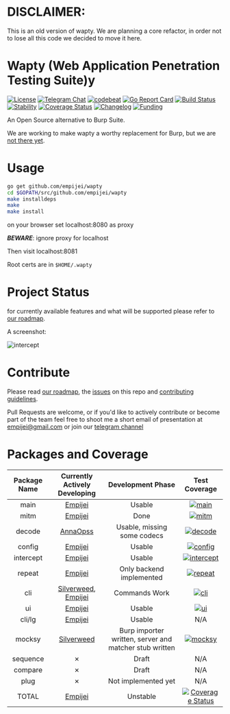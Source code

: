 # DISCLAIMER:
This is an old version of wapty. We are planning a core refactor, in order not to lose all this code we decided to move it here.

# Wapty (Web Application Penetration Testing Suite)y

[![License](https://img.shields.io/badge/license-GPLv3-blue.svg)](https://raw.githubusercontent.com/empijei/wapty/master/LICENSE)
[![Telegram Chat](https://img.shields.io/badge/discuss-telegram-179cde.svg?maxAge=3600)](https://telegram.me/waptysuite)
[![codebeat](https://codebeat.co/badges/9a62559f-ebf7-4097-8023-c8745e73ace8)](https://codebeat.co/projects/github-com-empijei-wapty-master)
[![Go Report Card](https://goreportcard.com/badge/github.com/empijei/wapty)](https://goreportcard.com/report/github.com/empijei/wapty)
[![Build Status](https://travis-ci.org/empijei/wapty.svg?branch=master)](https://travis-ci.org/empijei/wapty)
[![Stability](https://img.shields.io/badge/stability-unstable-yellow.svg)](https://github.com/empijei/wapty/blob/master/ROADMAP.md)
[![Coverage Status](https://coveralls.io/repos/github/empijei/wapty/badge.svg?branch=master)](https://coveralls.io/github/empijei/wapty?branch=master)
[![Changelog](https://img.shields.io/github/release/empijei/wapty.svg?maxAge=2592000)](https://github.com/empijei/wapty/releases)
[![Funding](https://img.shields.io/badge/funding-hobby-lightgrey.svg)](https://github.com/empijei/wapty)

An Open Source alternative to Burp Suite.

We are working to make wapty a worthy replacement for Burp, but we are [not there yet](https://github.com/empijei/wapty/blob/master/ROADMAP.md).
# Usage
```sh
go get github.com/empijei/wapty
cd $GOPATH/src/github.com/empijei/wapty
make installdeps
make
make install
```

on your browser set localhost:8080 as proxy

**_BEWARE_**: ignore proxy for localhost

Then visit localhost:8081

Root certs are in `$HOME/.wapty`

# Project Status
for currently available features and what will be supported please refer to [our roadmap](https://github.com/empijei/wapty/blob/master/ROADMAP.md).

A screenshot:

![intercept](https://github.com/empijei/wapty/raw/master/documentation/screenshot.png)

# Contribute
Please read [our roadmap](https://github.com/empijei/wapty/blob/master/ROADMAP.md), the [issues](https://github.com/empijei/wapty/issues) on this repo and [contributing guidelines](https://github.com/empijei/wapty/blob/master/CONTRIBUTING.md).

Pull Requests are welcome, or if you'd like to actively contribute or become part of the team feel free to shoot me a short email of presentation at [empijei@gmail.com](mailto:empijei@gmail.com) or join our [telegram channel](https://telegram.me/waptysuite)


# Packages and Coverage

Package Name | Currently Actively Developing                                                      | Development Phase                                      | Test Coverage
:-----------:|:----------------------------------------------------------------------------------:|:------------------------------------------------------:|:--:
main         | [Empijei](https://github.com/empijei)                                              | Usable                                                 | [![main](https://gocover.io/_badge/github.com/empijei/wapty?nocache=wapty)](http://gocover.io/github.com/empijei/wapty)
mitm         | [Empijei](https://github.com/empijei)                                              | Done                                                   | [![mitm](https://gocover.io/_badge/github.com/empijei/wapty/mitm?nocache=wapty)](http://gocover.io/github.com/empijei/wapty/mitm)
decode       | [AnnaOpss](https://github.com/annaopss)                                            | Usable, missing some codecs                            | [![decode](https://gocover.io/_badge/github.com/empijei/wapty/decode?nocache=wapty)](http://gocover.io/github.com/empijei/wapty/decode)
config       | [Empijei](https://github.com/empijei)                                              | Usable                                                 | [![config](https://gocover.io/_badge/github.com/empijei/wapty/config?nocache=wapty)](http://gocover.io/github.com/empijei/wapty/config)
intercept    | [Empijei](https://github.com/empijei)                                              | Usable                                                 | [![intercept](https://gocover.io/_badge/github.com/empijei/wapty/intercept?nocache=wapty)](http://gocover.io/github.com/empijei/wapty/intercept)
repeat       | [Empijei](https://github.com/empijei)                                              | Only backend implemented                               | [![repeat](https://gocover.io/_badge/github.com/empijei/wapty/repeat?nocache=wapty)](http://gocover.io/github.com/empijei/wapty/repeat)
cli          | [Silverweed](https://github.com/silverweed), [Empijei](https://github.com/empijei) | Commands Work                                          | [![cli](https://gocover.io/_badge/github.com/empijei/wapty/cli?nocache=wapty)](http://gocover.io/github.com/empijei/wapty/cli)
ui           | [Empijei](https://github.com/empijei)                                              | Usable                                                 | [![ui](https://gocover.io/_badge/github.com/empijei/wapty/ui?nocache=wapty)](http://gocover.io/github.com/empijei/wapty/ui)
cli/lg       | [Empijei](https://github.com/empijei)                                              | Usable                                                 | N/A
mocksy       | [Silverweed](https://github.com/silverweed)                                        | Burp importer written, server and matcher stub written | [![mocksy](https://gocover.io/_badge/github.com/empijei/wapty/mocksy?nocache=wapty)](http://gocover.io/github.com/empijei/wapty/mocksy)
sequence     | ✗                                                                                  | Draft                                                  | N/A
compare      | ✗                                                                                  | Draft                                                  | N/A
plug         | ✗                                                                                  | Not implemented yet                                    | N/A
TOTAL        | [Empijei](https://github.com/empijei)                                              | Unstable                                               | [![Coverage Status](https://coveralls.io/repos/github/empijei/wapty/badge.svg?branch=master)](https://coveralls.io/github/empijei/wapty?branch=master)
